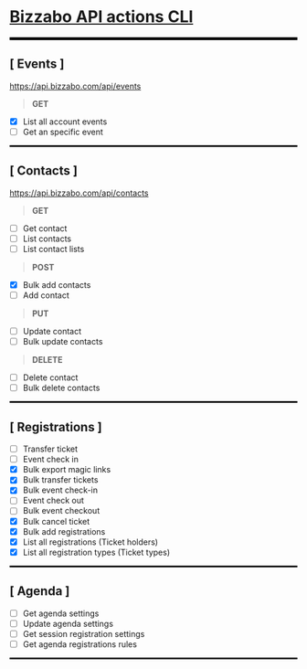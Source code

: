 # [Bizzabo API actions CLI](https://github.com/memosk8/update-reg)

<hr style="border: 2px solid black">

## [ Events ] 

 https://api.bizzabo.com/api/events 

 > __GET__

 - [X] List all account events
 - [ ] Get an specific event

<hr style="border: 1px solid black">

## [ Contacts ] 

 https://api.bizzabo.com/api/contacts

 > __GET__ 

  - [ ] Get contact
  - [ ] List contacts
  - [ ] List contact lists

 > __POST__

  - [X] Bulk add contacts
  - [ ] Add contact

 > __PUT__

  - [ ] Update contact
  - [ ] Bulk update contacts

 > __DELETE__

  - [ ] Delete contact
  - [ ] Bulk delete contacts

<hr style="border: 1px solid black">

## [ Registrations ]

  - [ ] Transfer ticket
  - [ ] Event check in
  - [X] Bulk export magic links
  - [X] Bulk transfer tickets
  - [X] Bulk event check-in
  - [ ] Event check out
  - [ ] Bulk event checkout
  - [X] Bulk cancel ticket
  - [X] Bulk add registrations
  - [X] List all registrations (Ticket holders)
  - [X] List all registration types (Ticket types)

<hr style="border: 1px solid black">

## [ Agenda ]

  - [ ] Get agenda settings
  - [ ] Update agenda settings
  - [ ] Get session registration settings
  - [ ] Get agenda registrations rules

<hr style="border: 1px solid black">
